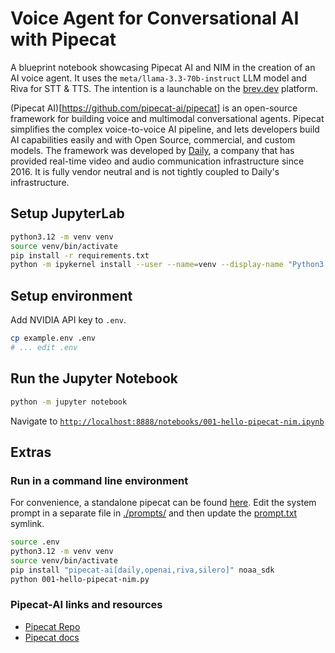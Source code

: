 # Voice Agent for Conversational AI with Pipecat

A blueprint notebook showcasing Pipecat AI and NIM in the creation of an AI voice agent. It uses the `meta/llama-3.3-70b-instruct` LLM model and Riva for STT & TTS. The intention is a launchable on the [brev.dev](brev.dev) platform.

(Pipecat AI)[https://github.com/pipecat-ai/pipecat] is an open-source framework for building voice and multimodal conversational agents. Pipecat simplifies the complex voice-to-voice AI pipeline, and lets developers build AI capabilities easily and with Open Source, commercial, and custom models. The framework was developed by [Daily](https://daily.co/), a company that has provided real-time video and audio communication infrastructure since 2016. It is fully vendor neutral and is not tightly coupled to Daily's infrastructure.

## Setup JupyterLab
```bash
python3.12 -m venv venv
source venv/bin/activate
pip install -r requirements.txt
python -m ipykernel install --user --name=venv --display-name "Python3.12"
```

## Setup environment
Add NVIDIA API key to `.env`.
```bash
cp example.env .env
# ... edit .env
```

## Run the Jupyter Notebook
```bash
python -m jupyter notebook
```

Navigate to [`http://localhost:8888/notebooks/001-hello-pipecat-nim.ipynb`](http://localhost:8888/notebooks/001-hello-pipecat-nim.ipynb)

## Extras

### Run in a command line environment
For convenience, a standalone pipecat can be found [here](./001-hello-pipecat-nim.py). Edit the system prompt in a separate file in [./prompts/](./prompts) and then update the [prompt.txt](./prompt.txt) symlink.

```bash
source .env
python3.12 -m venv venv
source venv/bin/activate
pip install "pipecat-ai[daily,openai,riva,silero]" noaa_sdk
python 001-hello-pipecat-nim.py
```

### Pipecat-AI links and resources

* [Pipecat Repo](https://github.com/pipecat-ai/pipecat)
* [Pipecat docs](https://docs.pipecat.ai)
